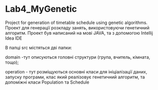 # Lab4_MyGenetic
Project for generation of timetable schedule using genetic algorithms.
Проект для генерації розкладу занять, використовуючи генетичний алгоритм. 
Проект був написаний на мові JAVA, та з допомогою Intellij Idea IDE

В папці src містяться дві папки:

domain -тут описуються головні структури (група, вчитель, кімната, тощо);

operation - тут розміщуються основні класи для ініціалізації даних, запуску програми, клас який реалізовує генетичний алгоритм, та допоміжні класи Population та Schedule
